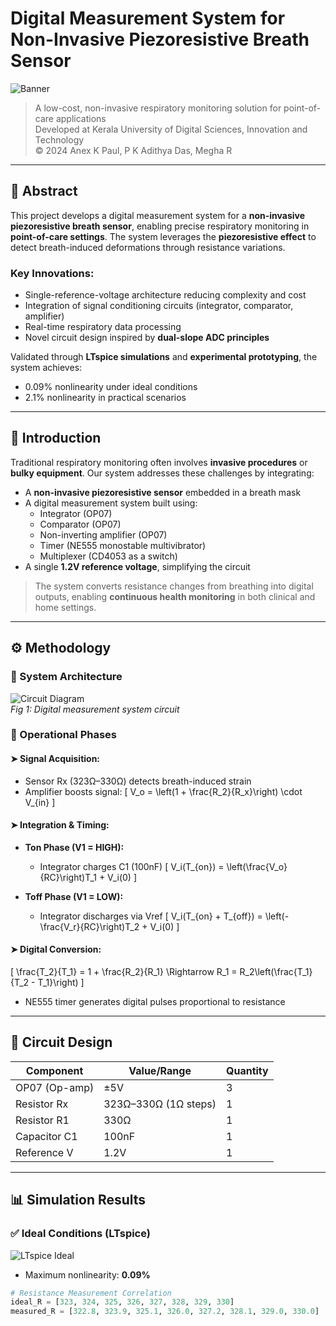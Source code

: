 # Digital Measurement System for Non-Invasive Piezoresistive Breath Sensor

![Banner](https://via.placeholder.com/800x200?text=Digital+Breath+Sensor+Monitoring+System)

> A low-cost, non-invasive respiratory monitoring solution for point-of-care applications  
> Developed at Kerala University of Digital Sciences, Innovation and Technology  
> © 2024 Anex K Paul, P K Adithya Das, Megha R

---

## 📌 Abstract

This project develops a digital measurement system for a **non-invasive piezoresistive breath sensor**, enabling precise respiratory monitoring in **point-of-care settings**. The system leverages the **piezoresistive effect** to detect breath-induced deformations through resistance variations.

### Key Innovations:
- Single-reference-voltage architecture reducing complexity and cost  
- Integration of signal conditioning circuits (integrator, comparator, amplifier)  
- Real-time respiratory data processing  
- Novel circuit design inspired by **dual-slope ADC principles**

Validated through **LTspice simulations** and **experimental prototyping**, the system achieves:
- 0.09% nonlinearity under ideal conditions
- 2.1% nonlinearity in practical scenarios

---

## 🧠 Introduction

Traditional respiratory monitoring often involves **invasive procedures** or **bulky equipment**. Our system addresses these challenges by integrating:

- A **non-invasive piezoresistive sensor** embedded in a breath mask
- A digital measurement system built using:
  - Integrator (OP07)
  - Comparator (OP07)
  - Non-inverting amplifier (OP07)
  - Timer (NE555 monostable multivibrator)
  - Multiplexer (CD4053 as a switch)
- A single **1.2V reference voltage**, simplifying the circuit

> The system converts resistance changes from breathing into digital outputs, enabling **continuous health monitoring** in both clinical and home settings.

---

## ⚙️ Methodology

### 📐 System Architecture

![Circuit Diagram](https://via.placeholder.com/600x300?text=Circuit+Diagram+Fig.1)  
*Fig 1: Digital measurement system circuit*

### 🔄 Operational Phases

#### ➤ Signal Acquisition:
- Sensor Rx (323Ω–330Ω) detects breath-induced strain
- Amplifier boosts signal:
  \[
  V_o = \left(1 + \frac{R_2}{R_x}\right) \cdot V_{in}
  \]

#### ➤ Integration & Timing:
- **Ton Phase (V1 = HIGH):**
  - Integrator charges C1 (100nF)
  \[
  V_i(T_{on}) = \left(\frac{V_o}{RC}\right)T_1 + V_i(0)
  \]

- **Toff Phase (V1 = LOW):**
  - Integrator discharges via Vref
  \[
  V_i(T_{on} + T_{off}) = \left(-\frac{V_r}{RC}\right)T_2 + V_i(0)
  \]

#### ➤ Digital Conversion:
\[
\frac{T_2}{T_1} = 1 + \frac{R_2}{R_1} \Rightarrow R_1 = R_2\left(\frac{T_1}{T_2 - T_1}\right)
\]

- NE555 timer generates digital pulses proportional to resistance

---

## 🔧 Circuit Design

| **Component** | **Value/Range**         | **Quantity** |
|---------------|--------------------------|--------------|
| OP07 (Op-amp) | ±5V                     | 3            |
| Resistor Rx   | 323Ω–330Ω (1Ω steps)     | 1            |
| Resistor R1   | 330Ω                    | 1            |
| Capacitor C1  | 100nF                   | 1            |
| Reference V   | 1.2V                    | 1            |

---

## 📊 Simulation Results

### ✅ Ideal Conditions (LTspice)

![LTspice Ideal](https://via.placeholder.com/400x200?text=Fig+3+%26+4+-+LTspice+Results)

- Maximum nonlinearity: **0.09%**

```python
# Resistance Measurement Correlation
ideal_R = [323, 324, 325, 326, 327, 328, 329, 330]
measured_R = [322.8, 323.9, 325.1, 326.0, 327.2, 328.1, 329.0, 330.0]
